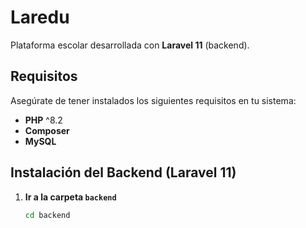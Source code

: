# Laredu  
Plataforma escolar desarrollada con **Laravel 11** (backend).  

## Requisitos  
Asegúrate de tener instalados los siguientes requisitos en tu sistema:  

- **PHP** ^8.2  
- **Composer**  
- **MySQL**  

## Instalación del Backend (Laravel 11)  

1. **Ir a la carpeta `backend`**  
   ```bash
   cd backend
